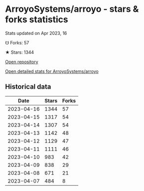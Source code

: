 # ArroyoSystems/arroyo - stars & forks statistics

Stats updated on Apr 2023, 16

☋ Forks: 57

★ Stars: 1344

[Open repository](https://github.com/ArroyoSystems/arroyo)

[Open detailed stats for ArroyoSystems/arroyo](https://reviewgithub.com/rep/ArroyoSystems/arroyo)

## Historical data
| Date | Stars | Forks |
|------|-------|-------|
| 2023-04-16 | 1344 | 57 | 
| 2023-04-15 | 1317 | 54 | 
| 2023-04-14 | 1307 | 54 | 
| 2023-04-13 | 1142 | 48 | 
| 2023-04-12 | 1129 | 47 | 
| 2023-04-11 | 1111 | 46 | 
| 2023-04-10 | 983 | 42 | 
| 2023-04-09 | 838 | 29 | 
| 2023-04-08 | 671 | 21 | 
| 2023-04-07 | 484 | 8 | 

